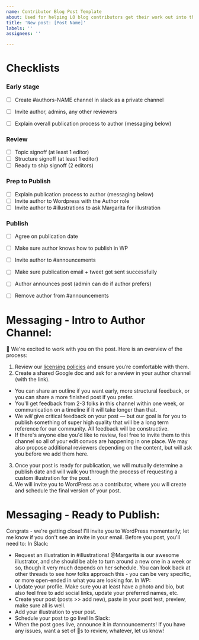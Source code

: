 ```yaml
---
name: Contributor Blog Post Template
about: Used for helping LO blog contributors get their work out into the world.
title: 'New post: [Post Name]'
labels: ''
assignees: ''

---
```

# Checklists
### Early stage 
- [ ] Create #authors-NAME channel in slack as a private channel
- [ ] Invite author, admins, any other reviewers 
- [ ] Explain overall publication process to author (messaging below)


### Review
- [ ] Topic signoff (at least 1 editor)
- [ ] Structure signoff (at least 1 editor)
- [ ] Ready to ship signoff (2 editors) 

### Prep to Publish
- [ ] Explain publication process to author (messaging below) 
- [ ] Invite author to Wordpress with the Author role 
- [ ] Invite author to #illustrations to ask Margarita for illustration 

### Publish
- [ ] Agree on publication date 
- [ ] Make sure author knows how to publish in WP 
- [ ] Invite author to #announcements
- [ ] Make sure publication email + tweet got sent successfully
- [ ] Author announces post (admin can do if author prefers)
- [ ] Remove author from #announcements



# Messaging - Intro to Author Channel:

:wave: We're excited to work with you on the post. Here is an overview of the process:
1. Review our [licensing policies](https://www.locallyoptimistic.com/licensing/) and ensure you’re comfortable with them. 
2. Create a shared Google doc and ask for a review in your author channel (with the link).
- You can share an outline if you want early, more structural feedback, or you can share a more finished post if you prefer. 
- You'll get feedback from 2-3 folks in this channel within one week, or communication on a timeline if it will take longer than that. 
- We *will* give critical feedback on your post — but our goal is for you to publish something of super high quality that will be a long term reference for our community. All feedback will be constructive. 
- If there's anyone else you'd like to review, feel free to invite them to this channel so all of your edit convos are happening in one place. We may also propose additional reviewers depending on the content, but will ask you before we add them here. 
3.  Once your post is ready for publication, we will mutually determine a publish date and will walk you through the process of requesting a custom illustration for the post.
4.  We will invite you to WordPress as a contributor, where you will create and schedule the final version of your post.



# Messaging - Ready to Publish:

Congrats - we're getting close! I'll invite you to WordPress momentarily; let me know if you don't see an invite in your email. 
Before you post, you'll need to:
In Slack:
- Request an illustration in #illustrations! @Margarita is our awesome illustrator, and she should be able to turn around a new one in a week or so, though it very much depends on her schedule. You can look back at other threads to see how folks approach this - you can be very specific, or more open-ended in what you are looking for.
In WP:
- Update your profile. Make sure you at least have a photo and bio, but also feel free to add social links, update your preferred names, etc.
- Create your post (posts >> add new), paste in your post test, preview, make sure all is well.
- Add your illustration to your post.
- Schedule your post to go live!
In Slack:
- When the post goes live, announce it in #announcements!
If you have any issues, want a set of :eyes:s to review, whatever, let us know!
